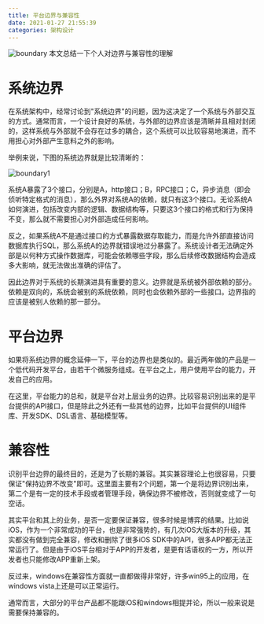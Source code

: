 ```yaml
---
title: 平台边界与兼容性
date: 2021-01-27 21:55:39
categories: 架构设计
---
```

![boundary](http://pic.kyfxbl.com/boundary.jpg)
本文总结一下个人对边界与兼容性的理解
<!--more-->

# 系统边界

在系统架构中，经常讨论到"系统边界"的问题，因为这决定了一个系统与外部交互的方式。通常而言，一个设计良好的系统，与外部的边界应该是清晰并且相对封闭的，这样系统与外部就不会存在过多的耦合，这个系统可以比较容易地演进，而不用担心对外部产生意料之外的影响。

举例来说，下图的系统边界就是比较清晰的：

![boundary1](http://pic.kyfxbl.com/boundary1.png)

系统A暴露了3个接口，分别是A，http接口；B，RPC接口；C，异步消息（即会侦听特定格式的消息），那么外界对系统A的依赖，就只有这3个接口。无论系统A如何演进，包括改变内部的逻辑、数据结构等，只要这3个接口的格式和行为保持不变，那么就不需要担心对外部造成任何影响。

反之，如果系统A不是通过接口的方式暴露数据存取能力，而是允许外部直接访问数据库执行SQL，那么系统A的边界就错误地过分暴露了。系统设计者无法确定外部是以何种方式操作数据库，可能会依赖哪些字段，那么后续修改数据结构会造成多大影响，就无法做出准确的评估了。

因此边界对于系统的长期演进具有重要的意义。边界就是系统被外部依赖的部分。依赖是双向的，系统会被别的系统依赖，同时也会依赖外部的一些接口。边界指的应该是被别人依赖的那一部分。

# 平台边界

如果将系统边界的概念延伸一下，平台的边界也是类似的。最近两年做的产品是一个低代码开发平台，由若干个微服务组成。在平台之上，用户使用平台的能力，开发自己的应用。

在这里，平台能力的总和，就是平台对上层业务的边界。比较容易识别出来的是平台提供的API接口，但是除此之外还有一些其他的边界，比如平台提供的UI组件库、开发SDK、DSL语言、基础模型等。

# 兼容性

识别平台边界的最终目的，还是为了长期的兼容。其实兼容理论上也很容易，只要保证"保持边界不改变"即可。这里面主要有2个问题，第一个是将边界识别出来，第二个是有一定的技术手段或者管理手段，确保边界不被修改，否则就变成了一句空话。

其实平台和其上的业务，是否一定要保证兼容，很多时候是博弈的结果。比如说iOS，作为一个非常成功的平台，也是非常强势的，有几次iOS大版本的升级，其实都没有做到完全兼容，修改和删除了很多iOS SDK中的API，很多APP都无法正常运行了。但是由于iOS平台相对于APP的开发者，是更有话语权的一方，所以开发者也只能修改APP重新上架。

反过来，windows在兼容性方面就一直都做得非常好，许多win95上的应用，在windows vista上还是可以正常运行。

通常而言，大部分的平台产品都不能跟iOS和windows相提并论，所以一般来说是需要保持兼容的。